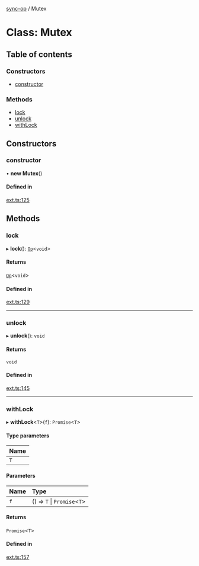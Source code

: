 [sync-op](../README.md) / Mutex

# Class: Mutex

## Table of contents

### Constructors

- [constructor](Mutex.md#constructor)

### Methods

- [lock](Mutex.md#lock)
- [unlock](Mutex.md#unlock)
- [withLock](Mutex.md#withlock)

## Constructors

### constructor

• **new Mutex**()

#### Defined in

[ext.ts:125](https://github.com/dhcmrlchtdj/sync-op/blob/5c2057c/src/ext.ts#L125)

## Methods

### lock

▸ **lock**(): [`Op`](Op.md)<`void`\>

#### Returns

[`Op`](Op.md)<`void`\>

#### Defined in

[ext.ts:129](https://github.com/dhcmrlchtdj/sync-op/blob/5c2057c/src/ext.ts#L129)

___

### unlock

▸ **unlock**(): `void`

#### Returns

`void`

#### Defined in

[ext.ts:145](https://github.com/dhcmrlchtdj/sync-op/blob/5c2057c/src/ext.ts#L145)

___

### withLock

▸ **withLock**<`T`\>(`f`): `Promise`<`T`\>

#### Type parameters

| Name |
| :------ |
| `T` |

#### Parameters

| Name | Type |
| :------ | :------ |
| `f` | () => `T` \| `Promise`<`T`\> |

#### Returns

`Promise`<`T`\>

#### Defined in

[ext.ts:157](https://github.com/dhcmrlchtdj/sync-op/blob/5c2057c/src/ext.ts#L157)
